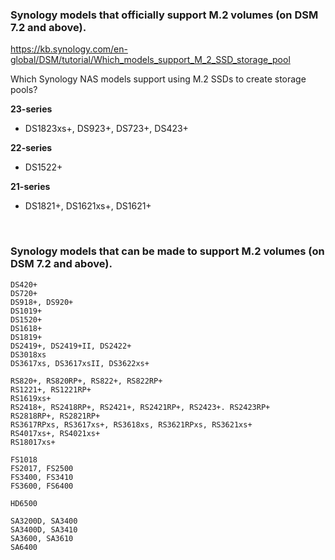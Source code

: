 ### Synology models that officially support M.2 volumes (on DSM 7.2 and above).

https://kb.synology.com/en-global/DSM/tutorial/Which_models_support_M_2_SSD_storage_pool

Which Synology NAS models support using M.2 SSDs to create storage pools?

**23-series**
- DS1823xs+, DS923+, DS723+, DS423+

**22-series**
- DS1522+

**21-series**
- DS1821+, DS1621xs+, DS1621+

<br>

### Synology models that can be made to support M.2 volumes (on DSM 7.2 and above).

```
DS420+
DS720+
DS918+, DS920+
DS1019+
DS1520+
DS1618+
DS1819+
DS2419+, DS2419+II, DS2422+
DS3018xs
DS3617xs, DS3617xsII, DS3622xs+

RS820+, RS820RP+, RS822+, RS822RP+
RS1221+, RS1221RP+
RS1619xs+
RS2418+, RS2418RP+, RS2421+, RS2421RP+, RS2423+. RS2423RP+
RS2818RP+, RS2821RP+
RS3617RPxs, RS3617xs+, RS3618xs, RS3621RPxs, RS3621xs+
RS4017xs+, RS4021xs+
RS18017xs+

FS1018
FS2017, FS2500
FS3400, FS3410
FS3600, FS6400

HD6500

SA3200D, SA3400
SA3400D, SA3410
SA3600, SA3610
SA6400
```